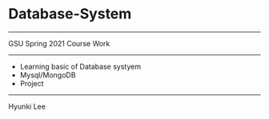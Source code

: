 # Database-System
***
GSU Spring 2021 Course Work
***
* Learning basic of Database systyem
* Mysql/MongoDB
* Project
***
Hyunki Lee
